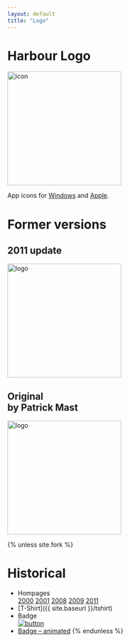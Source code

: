 ```yaml
---
layout: default
title: "Logo"
---
```

# Harbour Logo

<a href="{{ site.baseurl }}/art/harbour-logo-2016.zip"><img src="{{ site.baseurl }}/images/harbour.svg" alt="icon" height="256"></a>

App icons for
[Windows](https://raw.githubusercontent.com/vszakats/harbour-core/master/package/harbour.ico) and
[Apple](https://raw.githubusercontent.com/vszakats/harbour-core/master/package/harbour.icns).<br>

# Former versions

## 2011 update

<a href="https://harbour.github.io/art/harbour-logo-2011.zip"><img src="{{ site.baseurl }}/images/harbour-2011.svg" alt="logo" height="256"></a>

## Original<br><span class="smaller">by Patrick Mast</span>

<a href="https://harbour.github.io/art/harbour-logo-2001.zip"><img src="{{ site.baseurl }}/images/harbour-2001.svg" alt="logo" height="256"></a>

{% unless site.fork %}
# Historical

* Hompages<br>
  [2000](https://web.archive.org/web/20000309023122/http://www.hagbard.demon.co.uk/harbour/harbour.html)
  [2001](https://web.archive.org/web/20010206043812/http://www.harbour-project.org/)
  [2008](https://web.archive.org/web/20081011053452/http://www.harbour-project.org/)
  [2009](https://web.archive.org/web/20090321144714/http://www.harbour-project.org/)
  [2011](https://web.archive.org/web/20110723030605/http://www.harbour-project.org/)
* [T-Shirt]({{ site.baseurl }}/tshirt)
* Badge<br>
  [![button](https://harbour.github.io/art/harbour-button.png)](https://harbour.github.io/art/harbour-button.png)
* [Badge – animated](https://harbour.github.io/art/harbour-animgif.zip)
{% endunless %}
